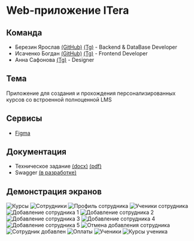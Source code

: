 # Web-приложение ITera

## Команда
* Березин Ярослав [(GitHub)](https://github.com/BerezinYaroslav) [(Tg)](https://t.me/berezin_yaroslav) - Backend & DataBase Developer
* Исаченко Богдан [(GitHub)](https://github.com/Doctorian-Bogdan) [(Tg)](https://t.me/doctorian) - Frontend Developer
* Анна Сафонова [(Tg)](https://t.me/don_karnagee) - Designer

## Тема
Приложение для создания и прохождения персонализированных курсов со встроенной полноценной LMS

## Сервисы
* [Figma](https://www.figma.com/file/EM8BhC3EO0E5flz4RoeKw5/Itera?type=design&node-id=0-1&mode=design&t=wbLZY8yAykkoqOUs-0)

## Документация
* Техническое задание [(docx)]() [(pdf)]()
* Swagger [(в разработке)]()

## Демонстрация экранов
![Курсы](https://github.com/BerezinYaroslav/ITera/blob/master/img/courses.jpeg)
![Сотрудники](https://github.com/BerezinYaroslav/ITera/blob/master/img/employees.jpeg)
![Профиль сотрудника](https://github.com/BerezinYaroslav/ITera/blob/master/img/employees_profile.jpeg)
![Ученики сотрудника](https://github.com/BerezinYaroslav/ITera/blob/master/img/employees_students.jpeg)
![Добавление сотрудника 1](https://github.com/BerezinYaroslav/ITera/blob/master/img/employees_add_1.jpeg)
![Добавление сотрудника 2](https://github.com/BerezinYaroslav/ITera/blob/master/img/employees_add_2.jpeg)
![Добавление сотрудника 3](https://github.com/BerezinYaroslav/ITera/blob/master/img/employees_add_3.jpeg)
![Добавление сотрудника 4](https://github.com/BerezinYaroslav/ITera/blob/master/img/employees_add_4.jpeg)
![Добавление сотрудника 5](https://github.com/BerezinYaroslav/ITera/blob/master/img/employees_add_5.jpeg)
![Отмена добавления сотрудника](https://github.com/BerezinYaroslav/ITera/blob/master/img/employees_add_cancel.jpeg)
![Сотрудник добавлен](https://github.com/BerezinYaroslav/ITera/blob/master/img/employees_add_ok.jpeg)
![Оплаты](https://github.com/BerezinYaroslav/ITera/blob/master/img/payments.jpeg)
![Ученики](https://github.com/BerezinYaroslav/ITera/blob/master/img/students.jpeg)
![Курсы ученика](https://github.com/BerezinYaroslav/ITera/blob/master/img/students_courses.jpeg)
